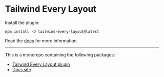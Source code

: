 # Tailwind Every Layout

Install the plugin:

```
npm install -D tailwind-every-layout@latest
```

Read the [docs](https://tailwind-every-layout-plugin.netlify.app) for more information.

---

This is a monorepo containing the following packages:

- [Tailwind Every Layout plugin](/tailwind-every-layout)
- [Docs site](/docs)
